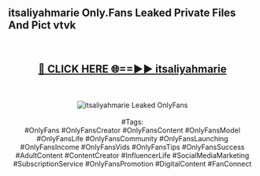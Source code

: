 <h2>itsaliyahmarie Only.Fans Leaked Private Files And Pict vtvk</h2>
<br>
<div align="center">
<h2><a href="https://mediafiles.top/itsaliyahmarie" rel="nofollow">🔴 CLICK HERE 🌐==►► itsaliyahmarie</a></h2>
<br>
<br>
<a href="https://mediafiles.top/itsaliyahmarie" rel="nofollow" data-target="animated-image.originalLink"><img src="https://i.ibb.co.com/WyWwxjT/player-gif2.gif" alt="itsaliyahmarie Leaked OnlyFans" style="max-width: 100%; display: inline-block;" data-target="animated-image.originalImage"></a>
<br><br>
#Tags:
<br>
#OnlyFans #OnlyFansCreator #OnlyFansContent #OnlyFansModel #OnlyFansLife #OnlyFansCommunity #OnlyFansLaunching #OnlyFansIncome #OnlyFansVids #OnlyFansTips #OnlyFansSuccess #AdultContent #ContentCreator #InfluencerLife #SocialMediaMarketing #SubscriptionService #OnlyFansPromotion #DigitalContent #FanConnect
</div>
<br>